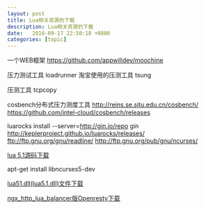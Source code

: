 ```yaml
---
layout: post
title: Lua相关资源的下载
description: Lua相关资源的下载
date:   2016-09-17 22:50:18 +0800 
categories: [topic]
---
```

一个WEB框架
https://github.com/appwilldev/moochine


压力测试工具
loadrunner
淘宝使用的压测工具
tsung

压测工具
tcpcopy


cosbench分布式压力测度工具
http://reins.se.sjtu.edu.cn/cosbench/
https://github.com/intel-cloud/cosbench/releases


luarocks install --server=http://gin.io/repo gin
http://keplerproject.github.io/luarocks/releases/
ftp://ftp.gnu.org/gnu/readline/
http://ftp.gnu.org/pub/gnu/ncurses/

<a href="http://www.lua.org/ftp/lua-5.1.4.tar.gz" target="_blank">lua 5.1源码下载</a> 

apt-get install libncurses5-dev 

<a href="/static/other/lua51.rar">lua51.dll(lua5.1.dll)文件下载</a>



<a href="http://www.lua.ren/topic/140/openresty%E7%9A%84ngx-http-lua-balancer%E4%BB%A3%E7%A0%81%E4%B8%8B%E8%BD%BD" target="_blank">ngx_http_lua_balancer版Openresty下载</a>